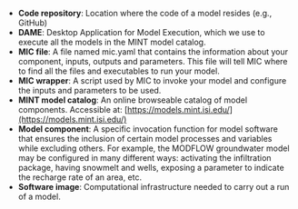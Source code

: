 
- **Code repository**: Location where the code of a model resides (e.g., GitHub)
- **DAME**: Desktop Application for Model Execution, which we use to execute all the models in the MINT model catalog.
- **MIC file**: A file named mic.yaml that contains the information about your component, inputs, outputs and parameters. This file will tell MIC where to find all the files and executables to run your model.
- **MIC wrapper**: A script used by MIC to invoke your model and configure the inputs and parameters to be used.
- **MINT model catalog**: An online browseable catalog of model components. Accessible at: [https://models.mint.isi.edu/](https://models.mint.isi.edu/)
- **Model component**: A specific invocation function for model software that ensures the inclusion of certain model processes and variables while excluding others. For example, the MODFLOW groundwater model may be configured in many different ways: activating the infiltration package, having snowmelt and wells, exposing a parameter to indicate the recharge rate of an area, etc.
- **Software image**: Computational infrastructure needed to carry out a run of a model.
